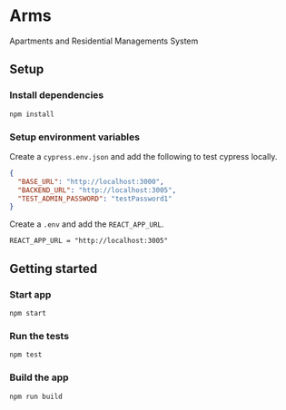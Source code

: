 # Arms

Apartments and Residential Managements System

## Setup

### Install dependencies

```
npm install
```

### Setup environment variables

Create a `cypress.env.json` and add the following to test cypress locally.

```json
{
  "BASE_URL": "http://localhost:3000",
  "BACKEND_URL": "http://localhost:3005",
  "TEST_ADMIN_PASSWORD": "testPassword1"
}
```

Create a `.env` and add the `REACT_APP_URL`.

```
REACT_APP_URL = "http://localhost:3005"
```

## Getting started

### Start app

```
npm start
```

### Run the tests

```
npm test
```

### Build the app

```
npm run build
```
